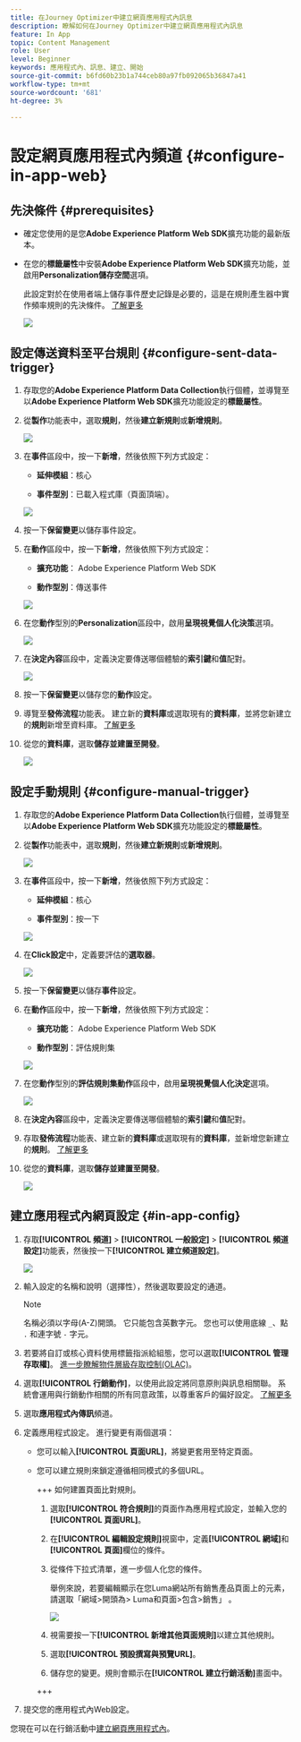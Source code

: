 ```yaml
---
title: 在Journey Optimizer中建立網頁應用程式內訊息
description: 瞭解如何在Journey Optimizer中建立網頁應用程式內訊息
feature: In App
topic: Content Management
role: User
level: Beginner
keywords: 應用程式內、訊息、建立、開始
source-git-commit: b6fd60b23b1a744ceb80a97fb092065b36847a41
workflow-type: tm+mt
source-wordcount: '681'
ht-degree: 3%

---
```



# 設定網頁應用程式內頻道 {#configure-in-app-web}

## 先決條件 {#prerequisites}

* 確定您使用的是您&#x200B;**Adobe Experience Platform Web SDK**&#x200B;擴充功能的最新版本。

* 在您的&#x200B;**標籤屬性**&#x200B;中安裝&#x200B;**Adobe Experience Platform Web SDK**&#x200B;擴充功能，並啟用&#x200B;**Personalization儲存空間**&#x200B;選項。

  此設定對於在使用者端上儲存事件歷史記錄是必要的，這是在規則產生器中實作頻率規則的先決條件。 [了解更多](https://experienceleague.adobe.com/docs/experience-platform/tags/extensions/client/web-sdk/web-sdk-extension-configuration.html?lang=en)

  ![](assets/configure_web_inapp_1.png)

## 設定傳送資料至平台規則 {#configure-sent-data-trigger}

1. 存取您的&#x200B;**Adobe Experience Platform Data Collection**&#x200B;執行個體，並導覽至以&#x200B;**Adobe Experience Platform Web SDK**&#x200B;擴充功能設定的&#x200B;**標籤屬性**。

1. 從&#x200B;**製作**&#x200B;功能表中，選取&#x200B;**規則**，然後&#x200B;**建立新規則**&#x200B;或&#x200B;**新增規則**。

   ![](assets/configure_web_inapp_2.png)

1. 在&#x200B;**事件**&#x200B;區段中，按一下&#x200B;**新增**，然後依照下列方式設定：

   * **延伸模組**：核心

   * **事件型別**：已載入程式庫（頁面頂端）。

   ![](assets/configure_web_inapp_3.png)

1. 按一下&#x200B;**保留變更**&#x200B;以儲存事件設定。

1. 在&#x200B;**動作**&#x200B;區段中，按一下&#x200B;**新增**，然後依照下列方式設定：

   * **擴充功能**： Adobe Experience Platform Web SDK

   * **動作型別**：傳送事件

   ![](assets/configure_web_inapp_4.png)

1. 在您&#x200B;**動作**&#x200B;型別的&#x200B;**Personalization**&#x200B;區段中，啟用&#x200B;**呈現視覺個人化決策**&#x200B;選項。

   ![](assets/configure_web_inapp_5.png)

1. 在&#x200B;**決定內容**&#x200B;區段中，定義決定要傳送哪個體驗的&#x200B;**索引鍵**&#x200B;和&#x200B;**值**&#x200B;配對。

   ![](assets/configure_web_inapp_6.png)

1. 按一下&#x200B;**保留變更**&#x200B;以儲存您的&#x200B;**動作**&#x200B;設定。

1. 導覽至&#x200B;**發佈流程**&#x200B;功能表。 建立新的&#x200B;**資料庫**&#x200B;或選取現有的&#x200B;**資料庫**，並將您新建立的&#x200B;**規則**&#x200B;新增至資料庫。 [了解更多](https://experienceleague.adobe.com/docs/experience-platform/tags/publish/libraries.html?lang=en#create-a-library)

1. 從您的&#x200B;**資料庫**，選取&#x200B;**儲存並建置至開發**。

   ![](assets/configure_web_inapp_7.png)

## 設定手動規則 {#configure-manual-trigger}

1. 存取您的&#x200B;**Adobe Experience Platform Data Collection**&#x200B;執行個體，並導覽至以&#x200B;**Adobe Experience Platform Web SDK**&#x200B;擴充功能設定的&#x200B;**標籤屬性**。

1. 從&#x200B;**製作**&#x200B;功能表中，選取&#x200B;**規則**，然後&#x200B;**建立新規則**&#x200B;或&#x200B;**新增規則**。

   ![](assets/configure_web_inapp_8.png)

1. 在&#x200B;**事件**&#x200B;區段中，按一下&#x200B;**新增**，然後依照下列方式設定：

   * **延伸模組**：核心

   * **事件型別**：按一下

   ![](assets/configure_web_inapp_9.png)

1. 在&#x200B;**Click設定**&#x200B;中，定義要評估的&#x200B;**選取器**。

   ![](assets/configure_web_inapp_10.png)

1. 按一下&#x200B;**保留變更**&#x200B;以儲存&#x200B;**事件**&#x200B;設定。

1. 在&#x200B;**動作**&#x200B;區段中，按一下&#x200B;**新增**，然後依照下列方式設定：

   * **擴充功能**： Adobe Experience Platform Web SDK

   * **動作型別**：評估規則集

   ![](assets/configure_web_inapp_11.png)

1. 在您&#x200B;**動作**&#x200B;型別的&#x200B;**評估規則集動作**&#x200B;區段中，啟用&#x200B;**呈現視覺個人化決定**&#x200B;選項。

   ![](assets/configure_web_inapp_13.png)

1. 在&#x200B;**決定內容**&#x200B;區段中，定義決定要傳送哪個體驗的&#x200B;**索引鍵**&#x200B;和&#x200B;**值**&#x200B;配對。

1. 存取&#x200B;**發佈流程**&#x200B;功能表、建立新的&#x200B;**資料庫**&#x200B;或選取現有的&#x200B;**資料庫**，並新增您新建立的&#x200B;**規則**。 [了解更多](https://experienceleague.adobe.com/docs/experience-platform/tags/publish/libraries.html?lang=en#create-a-library)

1. 從您的&#x200B;**資料庫**，選取&#x200B;**儲存並建置至開發**。

   ![](assets/configure_web_inapp_14.png)

## 建立應用程式內網頁設定 {#in-app-config}

1. 存取&#x200B;**[!UICONTROL 頻道]** > **[!UICONTROL 一般設定]** > **[!UICONTROL 頻道設定]**&#x200B;功能表，然後按一下&#x200B;**[!UICONTROL 建立頻道設定]**。

   ![](assets/in-app-web-config-1.png)

1. 輸入設定的名稱和說明（選擇性），然後選取要設定的通道。

   >[!NOTE]
   >
   > 名稱必須以字母(A-Z)開頭。 它只能包含英數字元。 您也可以使用底線 `_`、點 `.` 和連字號 `-` 字元。

1. 若要將自訂或核心資料使用標籤指派給組態，您可以選取&#x200B;**[!UICONTROL 管理存取權]**。 [進一步瞭解物件層級存取控制(OLAC)](../administration/object-based-access.md)。

1. 選取&#x200B;**[!UICONTROL 行銷動作]**，以使用此設定將同意原則與訊息相關聯。 系統會運用與行銷動作相關的所有同意政策，以尊重客戶的偏好設定。 [了解更多](../action/consent.md#surface-marketing-actions)

1. 選取&#x200B;**應用程式內傳訊**&#x200B;頻道。

1. 定義應用程式設定。 進行變更有兩個選項：

   * 您可以輸入&#x200B;**[!UICONTROL 頁面URL]**，將變更套用至特定頁面。

   * 您可以建立規則來鎖定遵循相同模式的多個URL。

     +++ 如何建置頁面比對規則。

      1. 選取&#x200B;**[!UICONTROL 符合規則]**&#x200B;的頁面作為應用程式設定，並輸入您的&#x200B;**[!UICONTROL 頁面URL]**。

      1. 在&#x200B;**[!UICONTROL 編輯設定規則]**&#x200B;視窗中，定義&#x200B;**[!UICONTROL 網域]**&#x200B;和&#x200B;**[!UICONTROL 頁面]**&#x200B;欄位的條件。
      1. 從條件下拉式清單，進一步個人化您的條件。

         舉例來說，若要編輯顯示在您Luma網站所有銷售產品頁面上的元素，請選取「網域>開頭為> Luma和頁面>包含>銷售」 。

         ![](assets/in_app_web_surface_4.png)

      1. 視需要按一下&#x200B;**[!UICONTROL 新增其他頁面規則]**&#x200B;以建立其他規則。

      1. 選取&#x200B;**[!UICONTROL 預設撰寫與預覽URL]**。

      1. 儲存您的變更。規則會顯示在&#x200B;**[!UICONTROL 建立行銷活動]**&#x200B;畫面中。

     +++

1. 提交您的應用程式內Web設定。

您現在可以在行銷活動中[建立網頁應用程式內](../in-app/create-in-app-web.md)。
